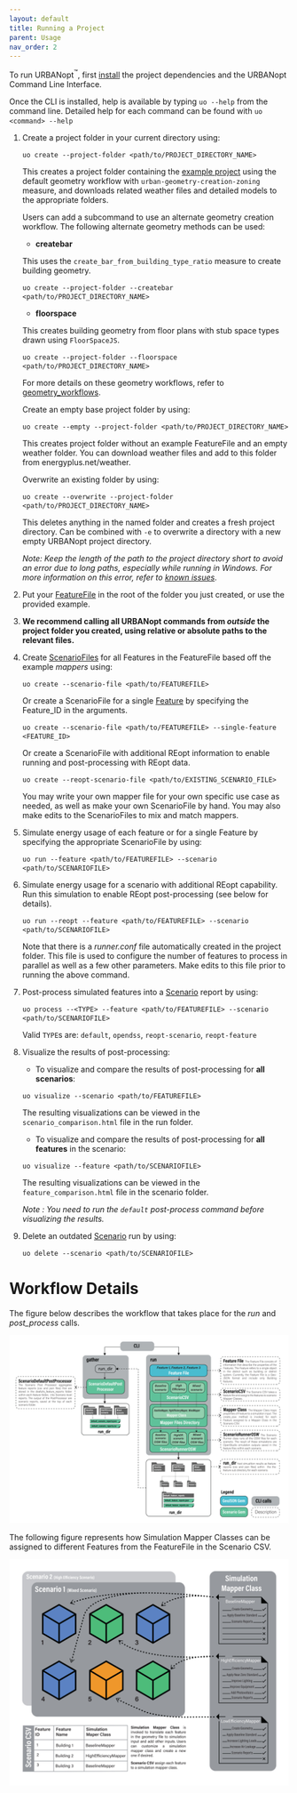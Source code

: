 ```yaml
---
layout: default
title: Running a Project
parent: Usage
nav_order: 2
---
```


To run URBANopt<sup>&trade;</sup>, first [install](../installation/installation.md) the project dependencies and the URBANopt Command Line Interface.

Once the CLI is installed, help is available by typing `uo --help` from the command line. Detailed help for each command can be found with `uo <command> --help`

1. Create a project folder in your current directory using:

    ```terminal
    uo create --project-folder <path/to/PROJECT_DIRECTORY_NAME>
    ```

    This creates a project folder containing the [example project](example.md) using the
    default geometry workflow with `urban-geometry-creation-zoning` measure, and downloads
    related weather files and detailed models to the appropriate folders.

    Users can add a subcommand to use an alternate geometry creation workflow. The following
    alternate geometry methods can be used:

   * **createbar** 

    This uses the `create_bar_from_building_type_ratio` measure to create building geometry.
    ```terminal
    uo create --project-folder --createbar <path/to/PROJECT_DIRECTORY_NAME>
    ```
   
   * **floorspace** 

    This creates building geometry from floor plans with stub space types drawn using
    `FloorSpaceJS`.
    
    ```terminal
    uo create --project-folder --floorspace <path/to/PROJECT_DIRECTORY_NAME>
    ```
    For more details on these geometry workflows, refer to [geometry_workflows](geometry_workflows.md).


    Create an empty base project folder by using:

    ```terminal
    uo create --empty --project-folder <path/to/PROJECT_DIRECTORY_NAME>
    ```
    
    This creates project folder without an example FeatureFile and an empty weather folder. You can
    download weather files and add to this folder from energyplus.net/weather.

    Overwrite an existing folder by using:

    ```terminal
    uo create --overwrite --project-folder <path/to/PROJECT_DIRECTORY_NAME>
    ```

    This deletes anything in the named folder and creates a fresh project directory. Can be combined
    with `-e` to overwrite a directory with a new empty URBANopt project directory.
    
    *Note: Keep the length of the path to the project directory short to avoid an error due to long
    paths, especially while running in Windows. For more information on this error, refer to [known issues](../developer_resources/known_issues.md)*.

1. Put your [FeatureFile](../overview/definitions.md) in the root of the folder you just created, or use the provided example.
1. **We recommend calling all URBANopt commands from _outside_ the project folder you created, using relative or absolute paths to the relevant files.**
1. Create [ScenarioFiles](../overview/definitions.md) for all Features in the FeatureFile based off the example _mappers_ using:

    ```terminal
    uo create --scenario-file <path/to/FEATUREFILE>
    ```

    Or create a ScenarioFile for a single [Feature](../overview/definitions.md) by specifying the Feature_ID in the arguments.

    ```terminal
    uo create --scenario-file <path/to/FEATUREFILE> --single-feature <FEATURE_ID>
    ```

    Or create a ScenarioFile with additional REopt information to enable running and post-processing with REopt data.

    ```terminal
    uo create --reopt-scenario-file <path/to/EXISTING_SCENARIO_FILE>
    ```

    You may write your own mapper file for your own specific use case as needed, as well as make your own ScenarioFile by hand.  You may also make edits to the ScenarioFiles to mix and match mappers.

1. Simulate energy usage of each feature or for a single Feature by specifying the appropriate
   ScenarioFile by using:

    ```terminal
    uo run --feature <path/to/FEATUREFILE> --scenario <path/to/SCENARIOFILE>
    ```

1. Simulate energy usage for a scenario with additional REopt capability. Run this simulation to enable REopt post-processing (see below for details).

    ```terminal
    uo run --reopt --feature <path/to/FEATUREFILE> --scenario <path/to/SCENARIOFILE>
    ```

    Note that there is a *runner.conf* file automatically created in the project folder.  This file is used to configure the number of features to process in parallel as well as a few other parameters.  Make edits to this file prior to running the above command.

1. Post-process simulated features into a [Scenario](../overview/definitions.md) report by using:

    ```terminal
    uo process --<TYPE> --feature <path/to/FEATUREFILE> --scenario <path/to/SCENARIOFILE>
    ```

    Valid `TYPE`s are: `default`, `opendss`, `reopt-scenario`, `reopt-feature`
1. Visualize the results of post-processing:

    * To visualize and compare the results of post-processing for **all scenarios**:

    ```terminal
    uo visualize --scenario <path/to/FEATUREFILE>
    ```
    The resulting visualizations can be viewed in the `scenario_comparison.html` file in the run folder.

    * To visualize and compare the results of post-processing for **all features** in the scenario:

    ```terminal
    uo visualize --feature <path/to/SCENARIOFILE>
    ```
    The resulting visualizations can be viewed in the `feature_comparison.html` file in the scenario folder.

    *Note : You need to run the `default` post-process command before visualizing the results.* 
1. Delete an outdated [Scenario](../overview/definitions.md) run by using:

    ```terminal
    uo delete --scenario <path/to/SCENARIOFILE>
    ```

# Workflow Details

The figure below describes the workflow that takes place for the *run* and *post_process* calls.

![workflow_diagram](../doc_files/CLI_workflow_diagram.jpg)


The following figure represents how Simulation Mapper Classes can be assigned to different Features from the FeatureFile in the Scenario CSV.

![scenario_mapper](../doc_files/scenario_mapper.jpg)
